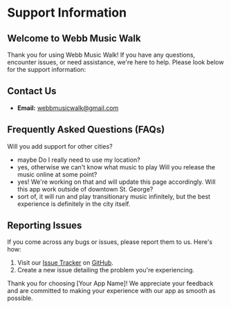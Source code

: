 # Support Information

## Welcome to Webb Music Walk

Thank you for using Webb Music Walk! If you have any questions, encounter issues, or need assistance, we're here to help. Please look below for the support information:

## Contact Us

- **Email:** webbmusicwalk@gmail.com


## Frequently Asked Questions (FAQs)

Will you add support for other cities?
- maybe
Do I really need to use my location?
- yes, otherwise we can't know what music to play
Will you release the music online at some point?
- yes! We're working on that and will update this page accordingly.
Will this app work outside of downtown St. George?
- sort of, it will run and play transitionary music infinitely, but the best experience is definitely in the city itself.

## Reporting Issues

If you come across any bugs or issues, please report them to us. Here's how:

1. Visit our [Issue Tracker](#) on [GitHub](https://github.com/jgerontis/stgmusicwalk).
2. Create a new issue detailing the problem you're experiencing.

Thank you for choosing [Your App Name]! We appreciate your feedback and are committed to making your experience with our app as smooth as possible.
